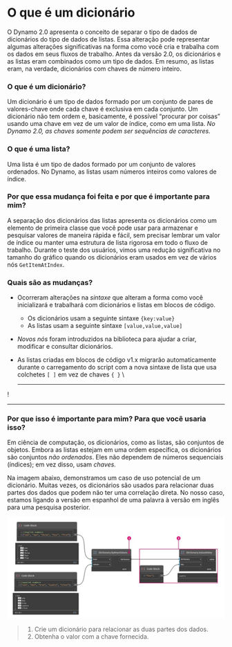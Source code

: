 # O que é um dicionário

O Dynamo 2.0 apresenta o conceito de separar o tipo de dados de dicionários do tipo de dados de listas. Essa alteração pode representar algumas alterações significativas na forma como você cria e trabalha com os dados em seus fluxos de trabalho. Antes da versão 2.0, os dicionários e as listas eram combinados como um tipo de dados. Em resumo, as listas eram, na verdade, dicionários com chaves de número inteiro.

### **O que é um dicionário?**

Um dicionário é um tipo de dados formado por um conjunto de pares de valores-chave onde cada chave é exclusiva em cada conjunto. Um dicionário não tem ordem e, basicamente, é possível “procurar por coisas” usando uma chave em vez de um valor de índice, como em uma lista. _No Dynamo 2.0, as chaves somente podem ser sequências de caracteres._

### **O que é uma lista?**

Uma lista é um tipo de dados formado por um conjunto de valores ordenados. No Dynamo, as listas usam números inteiros como valores de índice.

### **Por que essa mudança foi feita e por que é importante para mim?**

A separação dos dicionários das listas apresenta os dicionários como um elemento de primeira classe que você pode usar para armazenar e pesquisar valores de maneira rápida e fácil, sem precisar lembrar um valor de índice ou manter uma estrutura de lista rigorosa em todo o fluxo de trabalho. Durante o teste dos usuários, vimos uma redução significativa no tamanho do gráfico quando os dicionários eram usados em vez de vários nós `GetItemAtIndex`.

### **Quais são as mudanças?**

* Ocorreram alterações na _sintaxe_ que alteram a forma como você inicializará e trabalhará com dicionários e listas em blocos de código.
  * Os dicionários usam a seguinte sintaxe `{key:value}`
  * As listas usam a seguinte sintaxe `[value,value,value]`
* _Novos nós_ foram introduzidos na biblioteca para ajudar a criar, modificar e consultar dicionários.
*   As listas criadas em blocos de código v1.x migrarão automaticamente durante o carregamento do script com a nova sintaxe de lista que usa colchetes `[ ]` em vez de chaves `{ }` \\

    ***

\![](<../images/5-5/1/what is a dictionary - what are the changes (1) (4).jpg>)

***

### **Por que isso é importante para mim? Para que você usaria isso?**

Em ciência de computação, os dicionários, como as listas, são conjuntos de objetos. Embora as listas estejam em uma ordem específica, os dicionários são conjuntos _não ordenados_. Eles não dependem de números sequenciais (índices); em vez disso, usam _chaves._

Na imagem abaixo, demonstramos um caso de uso potencial de um dicionário. Muitas vezes, os dicionários são usados para relacionar duas partes dos dados que podem não ter uma correlação direta. No nosso caso, estamos ligando a versão em espanhol de uma palavra à versão em inglês para uma pesquisa posterior.

![](../images/5-5/1/whatisadictionary-whatwouldyouusethesefor.jpg)

> 1. Crie um dicionário para relacionar as duas partes dos dados.
> 2. Obtenha o valor com a chave fornecida.
